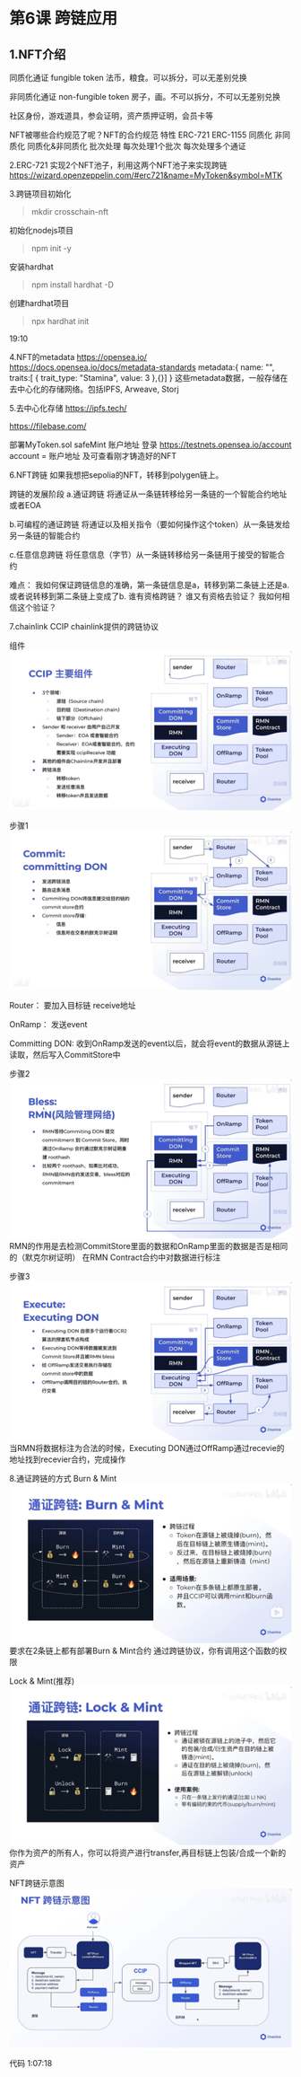 # 第6课 跨链应用
## 1.NFT介绍
同质化通证 fungible token
法币，粮食。可以拆分，可以无差别兑换

非同质化通证  non-fungible token
房子，画。不可以拆分，不可以无差别兑换

社区身份，游戏道具，参会证明，资产质押证明，会员卡等

NFT被哪些合约规范了呢？NFT的合约规范
特性          ERC-721         ERC-1155
同质化        非同质化          同质化&非同质化
批次处理      每次处理1个批次    每次处理多个通证

2.ERC-721
实现2个NFT池子，利用这两个NFT池子来实现跨链
https://wizard.openzeppelin.com/#erc721&name=MyToken&symbol=MTK

3.跨链项目初始化
>mkdir crosschain-nft

初始化nodejs项目
>npm init -y

安装hardhat
>npm install hardhat -D

创建hardhat项目
>npx hardhat init

19:10


4.NFT的metadata
https://opensea.io/
https://docs.opensea.io/docs/metadata-standards
metadata:{
    name: "",
    traits:[
        {
            trait_type: "Stamina",
            value: 3
        },{}]
}
这些metadata数据，一般存储在去中心化的存储网络。包括IPFS, Arweave, Storj

5.去中心化存储
https://ipfs.tech/

https://filebase.com/

部署MyToken.sol
safeMint 账户地址
登录
https://testnets.opensea.io/account
account = 账户地址
及可查看刚才铸造好的NFT

6.NFT跨链
如果我想把sepolia的NFT，转移到polygen链上。

跨链的发展阶段
a.通证跨链
将通证从一条链转移给另一条链的一个智能合约地址或者EOA

b.可编程的通证跨链
将通证以及相关指令（要如何操作这个token）从一条链发给另一条链的智能合约

c.任意信息跨链
将任意信息（字节）从一条链转移给另一条链用于接受的智能合约

难点：
我如何保证跨链信息的准确，第一条链信息是a，转移到第二条链上还是a.或者说转移到第二条链上变成了b.
谁有资格跨链？
谁又有资格去验证？
我如何相信这个验证？


7.chainlink CCIP
chainlink提供的跨链协议

组件
![示例图片](images/0.jpg)

步骤1
![示例图片](images/1.jpg)

Router：
要加入目标链
receive地址

OnRamp：
发送event

Committing DON:
收到OnRamp发送的event以后，就会将event的数据从源链上读取，然后写入CommitStore中

步骤2
![示例图片](images/2.png)
RMN的作用是去检测CommitStore里面的数据和OnRamp里面的数据是否是相同的（默克尔树证明）
在RMN Contract合约中对数据进行标注

步骤3
![示例图片](images/3.png)
当RMN将数据标注为合法的时候，Executing DON通过OffRamp通过recevie的地址找到recevier合约，完成操作


8.通证跨链的方式
Burn & Mint
![示例图片](images/4.png)
要求在2条链上都有部署Burn & Mint合约
通过跨链协议，你有调用这个函数的权限


Lock & Mint(推荐)
![示例图片](images/5.png)
你作为资产的所有人，你可以将资产进行transfer,再目标链上包装/合成一个新的资产


NFT跨链示意图
![示例图片](images/6.png)

代码
1:07:18